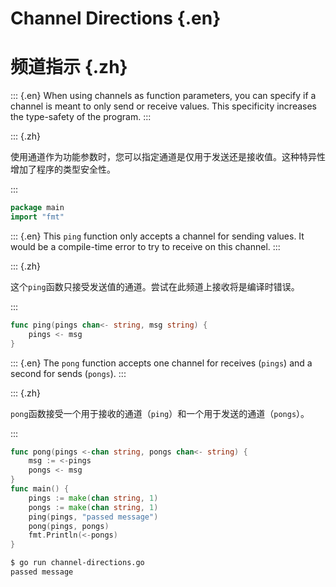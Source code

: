 
# Channel Directions {.en}


# 频道指示 {.zh}


::: {.en}
When using channels as function parameters, you can
specify if a channel is meant to only send or receive
values. This specificity increases the type-safety of
the program.
:::

::: {.zh}

使用通道作为功能参数时，您可以指定通道是仅用于发送还是接收值。这种特异性增加了程序的类型安全性。

:::


```go
package main
import "fmt"
```


::: {.en}
This `ping` function only accepts a channel for sending
values. It would be a compile-time error to try to
receive on this channel.
:::

::: {.zh}

这个`ping`函数只接受发送值的通道。尝试在此频道上接收将是编译时错误。

:::


```go
func ping(pings chan<- string, msg string) {
	pings <- msg
}
```


::: {.en}
The `pong` function accepts one channel for receives
(`pings`) and a second for sends (`pongs`).
:::

::: {.zh}

`pong`函数接受一个用于接收的通道（`ping`）和一个用于发送的通道（`pongs`）。

:::


```go
func pong(pings <-chan string, pongs chan<- string) {
	msg := <-pings
	pongs <- msg
}
func main() {
	pings := make(chan string, 1)
	pongs := make(chan string, 1)
	ping(pings, "passed message")
	pong(pings, pongs)
	fmt.Println(<-pongs)
}
```


```sh
$ go run channel-directions.go
passed message
```


